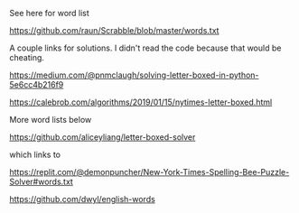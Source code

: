 See here for word list

https://github.com/raun/Scrabble/blob/master/words.txt

A couple links for solutions. I didn't read the code because that would be cheating.

https://medium.com/@pnmclaugh/solving-letter-boxed-in-python-5e6cc4b216f9

https://calebrob.com/algorithms/2019/01/15/nytimes-letter-boxed.html

More word lists below

https://github.com/aliceyliang/letter-boxed-solver

which links to

https://replit.com/@demonpuncher/New-York-Times-Spelling-Bee-Puzzle-Solver#words.txt

https://github.com/dwyl/english-words